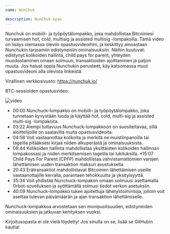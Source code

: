 ```yaml
---
name: NunChuk

description: NunChuk-opas
---
```


Nunchuk on mobiili- ja työpöytälompakko, joka mahdollistaa Bitcoiniesi turvaamisen hot, cold, multisig ja assisted multisig -lompakoilla. Tämä video on lisäys olemassa oleviin opastusvideoihini, ja keskittyy ainoastaan Nunchukin tarjoamiin edistyneisiin ominaisuuksiin. Näihin kuuluvat: edistynyt kolikoiden hallinta, child pays for parent, yhteyden muodostaminen omaan solmuun, transaktioiden ajoittaminen ja paljon muuta. Jos haluat oppia Nunchukin perusteet, käy katsomassa muut opastusvideoni alla olevista linkeistä.

Virallinen verkkosivusto: https://nunchuk.io/

BTC-sessioiden opastusvideo:

![video](https://youtu.be/ugzdX0Q0Cgs?si=X-ZsK9Y_0-IHBCj4)

- 00:00 Nunchuck-lompakko on mobiili- ja työpöytälompakko, joka tunnetaan kyvystään luoda ja käyttää hot, cold, multi-sig ja assisted multi-sig -lompakoita.
- 03:22 Aiempi tuttavuus Nunchuck-lompakkoon on suositeltavaa, sillä aloittelijoille on saatavilla muita opastusvideoita.
- 04:58 Voit vastaanottaa kolikoita ja merkitä ne muistiinpanoilla tai tageilla pitääksesi kirjaa niiden alkuperästä ja ominaisuuksista.
- 08:44 Kolikoiden hallinta mahdollistaa yksittäisten kolikoiden hallinnan lompakossasi ja niiden merkitsemisen tageilla tai lukituksilla.
  \*15:07 Child Pays For Parent (CPFP) mahdollistaa vahvistamattomien varojen lähettämisen uuden transaktion maksun avustuksella.
- 20:43 Erätransaktiot mahdollistavat Bitcoinien lähettämisen useille vastaanottajille kerralla, parantaen tehokkuutta ja yksityisyyttä.
- 35:34 Voit yhdistää Nunchuck-lompakon omaan solmuusi asettamalla Orbot-sovelluksen ja syöttämällä solmusi tiedot verkon asetuksiin.
- 40:09 Nunchuck-lompakko tukee ajoitettuja lähetystoimintoja, jolloin voit asettaa tulevan päivämäärän ja ajan transaktion lähettämiselle.

Nunchuck-lompakkoa arvostetaan sen monipuolisuuden, edistyneiden ominaisuuksien ja jatkuvan kehityksen vuoksi.

Kirjoitusopasta ei ole vielä löydetty! Jos sinulla on se, lisää se GitHubin kautta!